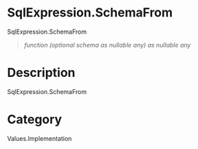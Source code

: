 ﻿# SqlExpression.SchemaFrom
SqlExpression.SchemaFrom
> _function (optional schema as nullable any) as nullable any_
# Description 
SqlExpression.SchemaFrom
# Category 
Values.Implementation
